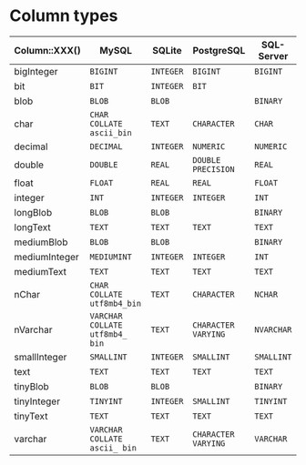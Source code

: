 Column types
============

| Column::XXX() | MySQL                          | SQLite    | PostgreSQL          | SQL-Server |
|---------------|--------------------------------|-----------|---------------------|------------|
| bigInteger    | `BIGINT`                       | `INTEGER` | `BIGINT`            | `BIGINT`   |
| bit           | `BIT`                          | `INTEGER` | `BIT`               |            |
| blob          | `BLOB`                         | `BLOB`    |                     | `BINARY`   |
| char          | `CHAR COLLATE ascii_bin`       | `TEXT`    | `CHARACTER`         | `CHAR`     |
| decimal       | `DECIMAL`                      | `INTEGER` | `NUMERIC`           | `NUMERIC`  |
| double        | `DOUBLE`                       | `REAL`    | `DOUBLE PRECISION`  | `REAL`     |
| float         | `FLOAT`                        | `REAL`    | `REAL`              | `FLOAT`    |
| integer       | `INT`                          | `INTEGER` | `INTEGER`           | `INT`      |
| longBlob      | `BLOB`                         | `BLOB`    |                     | `BINARY`   |
| longText      | `TEXT`                         | `TEXT`    | `TEXT`              | `TEXT`     |
| mediumBlob    | `BLOB`                         | `BLOB`    |                     | `BINARY`   |
| mediumInteger | `MEDIUMINT`                    | `INTEGER` | `INTEGER`           | `INT`      |
| mediumText    | `TEXT`                         | `TEXT`    | `TEXT`              | `TEXT`     |
| nChar         | `CHAR COLLATE utf8mb4_bin`     | `TEXT`    | `CHARACTER`         | `NCHAR`    |
| nVarchar      | `VARCHAR COLLATE utf8mb4_ bin` | `TEXT`    | `CHARACTER VARYING` | `NVARCHAR` |
| smallInteger  | `SMALLINT`                     | `INTEGER` | `SMALLINT`          | `SMALLINT` |
| text          | `TEXT`                         | `TEXT`    | `TEXT`              | `TEXT`     |
| tinyBlob      | `BLOB`                         | `BLOB`    |                     | `BINARY`   |
| tinyInteger   | `TINYINT`                      | `INTEGER` | `SMALLINT`          | `TINYINT`  |
| tinyText      | `TEXT`                         | `TEXT`    | `TEXT`              | `TEXT`     |
| varchar       | `VARCHAR COLLATE ascii_ bin`   | `TEXT`    | `CHARACTER VARYING` | `VARCHAR`  |

